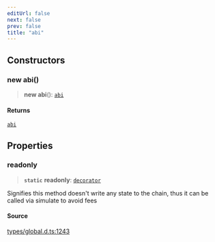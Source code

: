 ```yaml
---
editUrl: false
next: false
prev: false
title: "abi"
---
```


## Constructors

### new abi()

> **new abi**(): [`abi`](abi.md)

#### Returns

[`abi`](abi.md)

## Properties

### readonly

> **`static`** **readonly**: [`decorator`](../type-aliases/decorator.md)

Signifies this method doesn't write any state to the chain, thus it can be
called via simulate to avoid fees

#### Source

[types/global.d.ts:1243](https://github.com/algorandfoundation/tealscript/blob/18ba30a9/types/global.d.ts#L1243)
